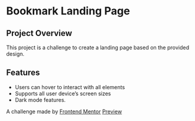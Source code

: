 # Bookmark Landing Page

## Project Overview

This project is a challenge to create a landing page based on the provided design.

## Features

- Users can hover to interact with all elements
- Supports all user device’s screen sizes
- Dark mode features.

A challenge made by [Frontend Mentor](https://www.frontendmentor.io/challenges/bookmark-landing-page-5d0b588a9edda32581d29158)
[Preview]()
